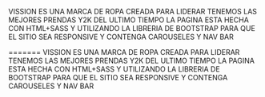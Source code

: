 
VISSION ES UNA MARCA DE ROPA CREADA PARA LIDERAR
TENEMOS LAS MEJORES PRENDAS Y2K DEL ULTIMO TIEMPO
LA PAGINA ESTA HECHA CON HTML+SASS Y UTILIZANDO LA LIBRERIA DE BOOTSTRAP PARA QUE EL SITIO SEA RESPONSIVE Y CONTENGA CAROUSELES Y NAV BAR


=======
VISSION ES UNA MARCA DE ROPA CREADA PARA LIDERAR
TENEMOS LAS MEJORES PRENDAS Y2K DEL ULTIMO TIEMPO
LA PAGINA ESTA HECHA CON HTML+SASS Y UTILIZANDO LA LIBRERIA DE BOOTSTRAP PARA QUE EL SITIO SEA RESPONSIVE Y CONTENGA CAROUSELES Y NAV BAR




